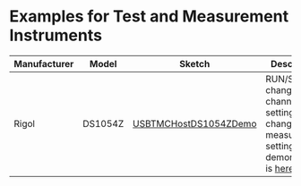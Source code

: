 # Examples for Test and Measurement Instruments


| Manufacturer        | Model              | Sketch  | Description  |
|---------------------|--------------------|-|-|
| Rigol               | DS1054Z            |  [USBTMCHostDS1054ZDemo](USBTMCHostDS1054ZDemo)| RUN/STOP, change channle settings, and change measurement settings. The demonstration is [here](https://youtu.be/sLFJQBhXwgE). |

